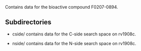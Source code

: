 Contains data for the bioactive compound F0207-0894.

## Subdirectories

- cside/ contains data for the C-side search space on rv1908c.

- nside/ contains data for the N-side search space on rv1908c.

